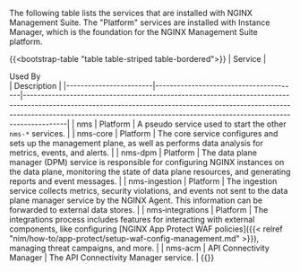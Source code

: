 The following table lists the services that are installed with NGINX Management Suite. The "Platform" services are installed with Instance Manager, which is the foundation for the NGINX Management Suite platform.

{{<bootstrap-table "table table-striped table-bordered">}}
| Service                | <div style="width:200px">Used By</div> | Description                                                                                                                                                                                                                                          |
|------------------------|----------------------------------------|------------------------------------------------------------------------------------------------------------------------------------------------------------------------------------------------------------------------------------------------------|
| nms                    | Platform                               | A pseudo service used to start the other `nms-*` services.                                                                                                                                                                                           |
| nms-core               | Platform                               | The core service configures and sets up the management plane, as well as performs data analysis for metrics, events, and alerts.                                                                                                                     |
| nms-dpm                | Platform                               | The data plane manager (DPM) service is responsible for configuring NGINX instances on the data plane, monitoring the state of data plane resources, and generating reports and event messages.                                                      |
| nms-ingestion          | Platform                               | The ingestion service collects metrics, security violations, and events not sent to the data plane manager service by the NGINX Agent. This information can be forwarded to external data stores.                                                    |
| nms&#8209;integrations | Platform                               | The integrations process includes features for interacting with external components, like configuring [NGINX App Protect WAF policies]({{< relref "nim/how-to/app-protect/setup-waf-config-management.md" >}}), managing threat campaigns, and more. |
| nms-acm                | API&nbsp;Connectivity Manager          | The API Connectivity Manager service.                                                                                                                                                                                                                |
{{</bootstrap-table>}}

<br>

<!-- Do not remove. Keep this code at the bottom of the include -->
<!-- DOCS-1059 -->